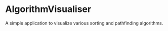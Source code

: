 # AlgorithmVisualiser
 
A simple application to visualize various sorting and pathfinding algorithms.
